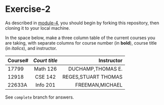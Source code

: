 # Exercise-2

As described in [module-4](https://github.com/INFO-201/m4-git-intro), you should begin by forking this repository, then cloning it to your local machine.

In the space below, make a three column table of the current courses you are taking, with separate columns for course number (in **bold**), course title (in _italics_), and instructor.

| **Course#**   |_Court title_   | Instructor             |
| ------------- |:-------------: | -----:                 |
| 17799         | Math 126       | DUCHAMP,THOMAS E.      |
| 12918         | CSE 142        | REGES,STUART THOMAS    |
| 22633A        | Info 201       | FREEMAN,MICHAEL        |
See `complete` branch for answers.
